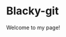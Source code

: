 <html>
<head>
<title>Blacky</title>
</head>
<body>

<h1>Blacky-git</h1>
<p>Welcome to my page!</p>

</body>
</html>
